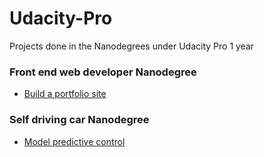 # Udacity-Pro
Projects done in the Nanodegrees under Udacity Pro 1 year

### Front end web developer  Nanodegree
* [Build a portfolio site](https://github.com/amita-kapoor/Udacity-Pro/tree/master/Front_End_Web_Developer/Build_portfolio)


### Self driving car Nanodegree

* [Model predictive control](https://github.com/amita-kapoor/Udacity-Pro/tree/master/SelfDrivingCar/ModelPredictiveControl)
